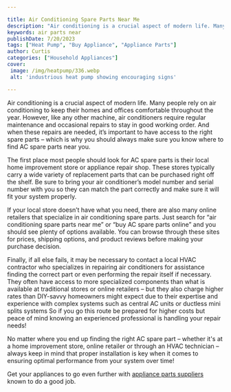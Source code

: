 ```yaml
---

title: Air Conditioning Spare Parts Near Me
description: "Air conditioning is a crucial aspect of modern life. Many people rely on air conditioning to keep their homes and offices comforta...get more info"
keywords: air parts near
publishDate: 7/20/2023
tags: ["Heat Pump", "Buy Appliance", "Appliance Parts"]
author: Curtis
categories: ["Household Appliances"]
cover: 
 image: /img/heatpump/336.webp
 alt: 'industrious heat pump showing encouraging signs'

---
```


Air conditioning is a crucial aspect of modern life. Many people rely on air conditioning to keep their homes and offices comfortable throughout the year. However, like any other machine, air conditioners require regular maintenance and occasional repairs to stay in good working order. And when these repairs are needed, it’s important to have access to the right spare parts – which is why you should always make sure you know where to find AC spare parts near you.

The first place most people should look for AC spare parts is their local home improvement store or appliance repair shop. These stores typically carry a wide variety of replacement parts that can be purchased right off the shelf. Be sure to bring your air conditioner’s model number and serial number with you so they can match the part correctly and make sure it will fit your system properly.

If your local store doesn’t have what you need, there are also many online retailers that specialize in air conditioning spare parts. Just search for “air conditioning spare parts near me” or “buy AC spare parts online” and you should see plenty of options available. You can browse through these sites for prices, shipping options, and product reviews before making your purchase decision.

Finally, if all else fails, it may be necessary to contact a local HVAC contractor who specializes in repairing air conditioners for assistance finding the correct part or even performing the repair itself if necessary. They often have access to more specialized components than what is available at traditional stores or online retailers – but they also charge higher rates than DIY-savvy homeowners might expect due to their expertise and experience with complex systems such as central AC units or ductless mini splits systems So if you go this route be prepared for higher costs but peace of mind knowing an experienced professional is handling your repair needs! 
 
No matter where you end up finding the right AC spare part – whether it's at a home improvement store, online retailer or through an HVAC technician – always keep in mind that proper installation is key when it comes to ensuring optimal performance from your system over time!

Get your appliances to go even further with <a href="/pages/appliance-parts-suppliers/">appliance parts suppliers</a> known to do a good job.